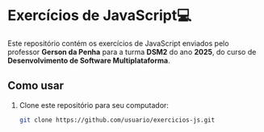 # Exercícios de JavaScript💻

Este repositório contém os exercícios de JavaScript enviados pelo professor **Gerson da Penha** para a turma **DSM2** do ano **2025**, do curso de **Desenvolvimento de Software Multiplataforma**.

## Como usar

1. Clone este repositório para seu computador:
   ```bash
   git clone https://github.com/usuario/exercicios-js.git
